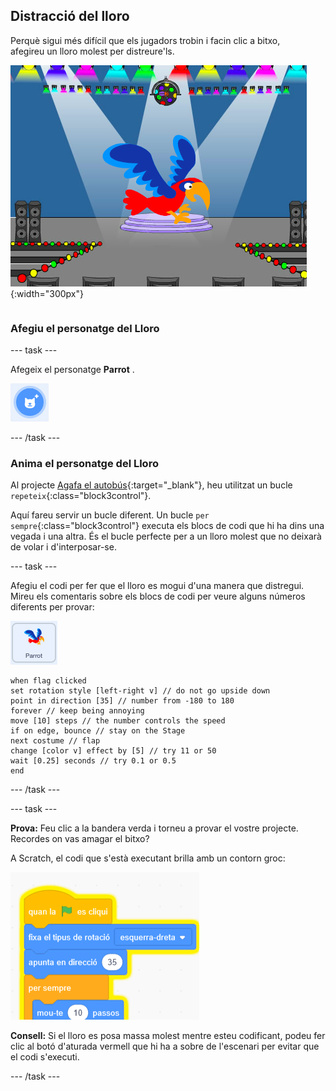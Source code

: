 ## Distracció del lloro

<div style="display: flex; flex-wrap: wrap">
<div style="flex-basis: 200px; flex-grow: 1; margin-right: 15px;">
Perquè sigui més difícil que els jugadors trobin i facin clic a bitxo, afegireu un lloro molest per distreure'ls. 
</div>
<div>

![Un lloro de colors a l'escenari.](images/parrot-distraction.png){:width="300px"}

</div>
</div>

### Afegiu el personatge del  Lloro

--- task ---

Afegeix el personatge **Parrot** .

![La icona "Tria un Personatge".](images/sprite-button.png)

--- /task ---

### Anima el personatge del Lloro

Al projecte [Agafa el autobús](https://projects.raspberrypi.org/ca-ES/projects/catch-the-bus){:target="_blank"}, heu utilitzat un bucle `repeteix`{:class="block3control"}.

Aquí fareu servir un bucle diferent. Un bucle `per sempre`{:class="block3control"} executa els blocs de codi que hi ha dins una vegada i una altra. És el bucle perfecte per a un lloro molest que no deixarà de volar i d'interposar-se.

--- task ---

Afegiu el codi per fer que el lloro es mogui d'una manera que distregui. Mireu els comentaris sobre els blocs de codi per veure alguns números diferents per provar:

![El personatge del Lloro.](images/parrot-sprite.png)


```blocks3
when flag clicked
set rotation style [left-right v] // do not go upside down
point in direction [35] // number from -180 to 180
forever // keep being annoying
move [10] steps // the number controls the speed
if on edge, bounce // stay on the Stage
next costume // flap
change [color v] effect by [5] // try 11 or 50
wait [0.25] seconds // try 0.1 or 0.5
end
```

--- /task ---

--- task ---

**Prova:** Feu clic a la bandera verda i torneu a provar el vostre projecte. Recordes on vas amagar el bitxo?

A Scratch, el codi que s'està executant brilla amb un contorn groc:

![](images/running-code.png)

**Consell:** Si el lloro es posa massa molest mentre esteu codificant, podeu fer clic al botó d'aturada vermell que hi ha a sobre de l'escenari per evitar que el codi s'executi.

--- /task ---

